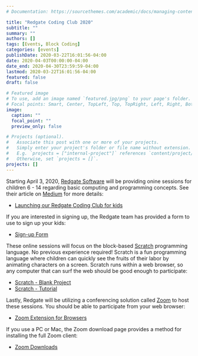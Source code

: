 ```yaml
---
# Documentation: https://sourcethemes.com/academic/docs/managing-content/

title: "Redgate Coding Club 2020"
subtitle: ""
summary: ""
authors: []
tags: [Events, Block Coding]
categories: [events]
publishDate: 2020-03-22T16:01:56-04:00
date: 2020-04-03T00:00:00-04:00
date_end: 2020-04-30T23:59:59-04:00
lastmod: 2020-03-22T16:01:56-04:00
featured: false
draft: false

# Featured image
# To use, add an image named `featured.jpg/png` to your page's folder.
# Focal points: Smart, Center, TopLeft, Top, TopRight, Left, Right, BottomLeft, Bottom, BottomRight.
image:
  caption: ""
  focal_point: ""
  preview_only: false

# Projects (optional).
#   Associate this post with one or more of your projects.
#   Simply enter your project's folder or file name without extension.
#   E.g. `projects = ["internal-project"]` references `content/project/deep-learning/index.md`.
#   Otherwise, set `projects = []`.
projects: []
---
```



Starting April 3, 2020, [Redgate Software](https://www.redgate.com) will be providing onine sessions for children 6 - 14 regarding basic computing and programming concepts. See their article on [Medium](https://www.medium.com) for more details:

* [Launching our Redgate Coding Club for kids](https://medium.com/ingeniouslysimple/launching-our-redgate-coding-club-for-kids-fdc29b715d04)

If you are interested in signing up, the Redgate team has provided a form to use to sign up your kids:

* [Sign-up Form](https://forms.office.com/Pages/ResponsePage.aspx?id=PCsO473TL0i84iM4oQ4dpCGUKeFv-YNEoCMnLLwP4h9UQTRBWEg2TTBZSktGNVBSOTVVWVVSRjU4MS4u)

These online sessions will focus on the block-based [Scratch](https://scratch.mit.edu/) programming language. No previous experience required! Scratch is a fun programming language where children can quickly see the fruits of their labor by animating characters on a screen. Scratch runs within a web browser, so any computer that can surf the web should be good enough to participate:

* [Scratch - Blank Project](https://scratch.mit.edu/projects/editor/)
* [Scratch - Tutorial](https://scratch.mit.edu/projects/editor/?tutorial=getStarted)

Lastly, Redgate will be utilizing a conferencing solution called [Zoom](https://zoom.us) to host these sessions. You should be able to participate from your web browser:

* [Zoom Extension for Browsers](https://zoom.us/download#chrome_ext)

If you use a PC or Mac, the Zoom download page provides a method for installing the full Zoom client:

* [Zoom Downloads](https://zoom.us/download)